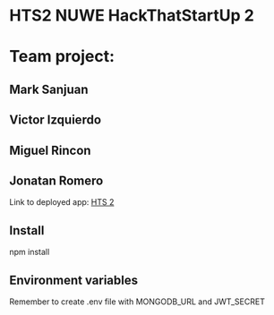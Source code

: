 # HTS2 NUWE HackThatStartUp 2
# Team project:
## Mark Sanjuan
## Victor Izquierdo
## Miguel Rincon
## Jonatan Romero

Link to deployed app: [HTS 2](https://https://hts2.herokuapp.com/)
## Install
npm install

## Environment variables
Remember to create .env file with MONGODB_URL and JWT_SECRET